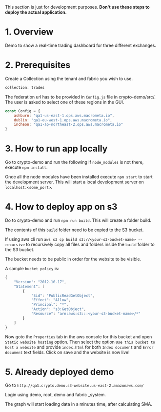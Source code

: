 This section is just for development purposes. **Don't use these steps to deploy the actual application.**

# 1. Overview
Demo to show a real-time trading dashboard for three different exchanges.

# 2. Prerequisites
Create a Collection using the tenant and fabric you wish to use.
```js
collection: trades
```
The federation url has to be provided in `Config.js` file in crypto-demo/src/. The user is asked to select one of these regions in the GUI.
```js
const Config = {
    ashburn: "qa1-us-east-1.ops.aws.macrometa.io",
    dublin: "qa1-eu-west-1.ops.aws.macrometa.io",
    incheon: "qa1-ap-northeast-2.ops.aws.macrometa.io"
}
```


# 3. How to run app locally

Go to crypto-demo and run the following
If `node_modules` is not there, execute `npm install`.

Once all the node modules have been installed execute `npm start` to start the development server. This will start a local development server on `localhost:<some_port>`. 

# 4. How to deploy app on s3

Do to crypto-demo and run `npm run build`.
This will create a folder build.

The contents of this `build`  folder need to be copied to the S3 bucket.

If using aws cli run `aws s3 cp build s3://<your-s3-bucket-name> --recursive` to recursively copy all files and folders inside the `build` folder to the S3 bucket.

The bucket needs to be public in order for the website to be visible.

A sample `bucket policy` is:

```js
{
    "Version": "2012-10-17",
    "Statement": [
        {
            "Sid": "PublicReadGetObject",
            "Effect": "Allow",
            "Principal": "*",
            "Action": "s3:GetObject",
            "Resource": "arn:aws:s3:::<your-s3-bucket-name>/*"
        }
    ]
}
```

Now goto the `Properties` tab in the aws console for this bucket and open `Static website hosting` option. Then select the option `Use this bucket to host a website` and provide `index.html` for both `Index document` and `Error document` text fields. Click on save and the website is now live!

# 5. Already deployed demo

Go to `http://qa1.crypto.demo.s3-website.us-east-2.amazonaws.com/` 

Login using demo, root, demo and fabric _system.

The graph will start loading data in a minutes time, after calculating SMA.
